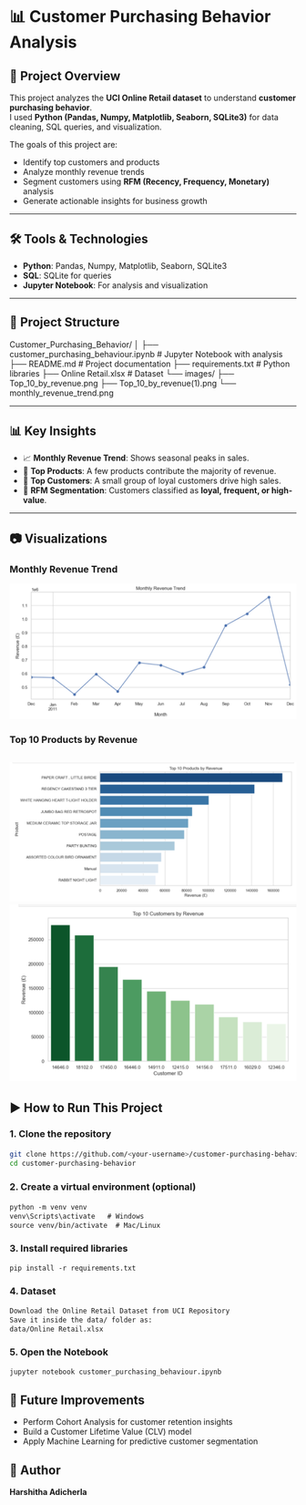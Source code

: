 # 📊 Customer Purchasing Behavior Analysis  

## 📌 Project Overview  
This project analyzes the **UCI Online Retail dataset** to understand **customer purchasing behavior**.  
I used **Python (Pandas, Numpy, Matplotlib, Seaborn, SQLite3)** for data cleaning, SQL queries, and visualization.  

The goals of this project are:  
- Identify top customers and products  
- Analyze monthly revenue trends  
- Segment customers using **RFM (Recency, Frequency, Monetary)** analysis  
- Generate actionable insights for business growth  

---

## 🛠️ Tools & Technologies  
- **Python**: Pandas, Numpy, Matplotlib, Seaborn, SQLite3  
- **SQL**: SQLite for queries  
- **Jupyter Notebook**: For analysis and visualization  

---

## 📂 Project Structure
Customer_Purchasing_Behavior/
│
├── customer_purchasing_behaviour.ipynb # Jupyter Notebook with analysis
├── README.md # Project documentation
├── requirements.txt # Python libraries
├── Online Retail.xlsx # Dataset
└── images/
├── Top_10_by_revenue.png
├── Top_10_by_revenue(1).png
└── monthly_revenue_trend.png


---

## 📊 Key Insights  
- 📈 **Monthly Revenue Trend**: Shows seasonal peaks in sales.  
- 🛒 **Top Products**: A few products contribute the majority of revenue.  
- 👥 **Top Customers**: A small group of loyal customers drive high sales.  
- 🎯 **RFM Segmentation**: Customers classified as **loyal, frequent, or high-value**.  

---

## 📷 Visualizations  

### Monthly Revenue Trend  
![Monthly Revenue](monthly_revenue_trend.png)  

### Top 10 Products by Revenue  
![Top Products 1](Top_10_by_revenue.png)  
![Top Products 2](Top_10_by_revenue(1).png)
---

## ▶️ How to Run This Project  

### 1. Clone the repository  
```bash
git clone https://github.com/<your-username>/customer-purchasing-behavior.git
cd customer-purchasing-behavior
```
### 2. Create a virtual environment (optional)
```
python -m venv venv
venv\Scripts\activate   # Windows
source venv/bin/activate  # Mac/Linux
```
### 3. Install required libraries
```
pip install -r requirements.txt
```
### 4. Dataset
```
Download the Online Retail Dataset from UCI Repository
Save it inside the data/ folder as:
data/Online Retail.xlsx
```
### 5. Open the Notebook
```
jupyter notebook customer_purchasing_behaviour.ipynb
```

## 🚀 Future Improvements
- Perform Cohort Analysis for customer retention insights
- Build a Customer Lifetime Value (CLV) model
- Apply Machine Learning for predictive customer segmentation

## 🙋 Author
**Harshitha Adicherla**
